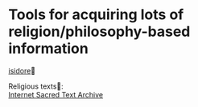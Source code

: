 
# Tools for acquiring lots of religion/philosophy-based information

[isidore](https://isidore.co/)💩

Religious texts💩:  
[Internet Sacred Text Archive](https://sacred-texts.com/)
